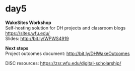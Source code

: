 # day5
<b>WakeSites Workshop</b><br> 
Self-hosting solution for DH projects and classroom blogs<br>
https://sites.wfu.edu/<br>
Slides: http://bit.ly/WPWS4919<br>

<b>Next steps</b><br>
Project outcomes document: http://bit.ly/DHWakeOutcomes

DISC resources: https://zsr.wfu.edu/digital-scholarship/
